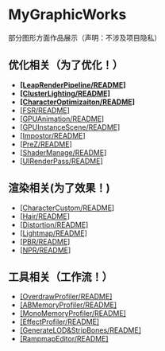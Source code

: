 # MyGraphicWorks
部分图形方面作品展示（声明：不涉及项目隐私）
  
## 优化相关（为了优化！）
- **[[LeapRenderPipeline/README]](./_Optimization/LeapRenderPipeline/)**
- **[[ClusterLighting/README]](./_Optimization/ClusterLighting/)**
- **[[CharacterOptimizaiton/README]](./_Optimization/CharacterOptimizaiton/)**
- [[FSR/README]](./_Optimization/FSR/) 
- [[GPUAnimation/README]](./_Optimization/GPUAnimation/)
- [[GPUInstanceScene/README]](./_Optimization/GPUInstanceScene/)
- [[Impostor/README]](./_Optimization/Impostor/)
- [[PreZ/README]](./_Optimization/PreZ/)
- [[ShaderManage/README]](./_Optimization/ShaderManage/)
- [[UIRenderPass/README]](./_Optimization/UIRenderPass/)
## 渲染相关(为了效果！)
- [[CharacterCustom/README]](./_Rendering/CharacterCustom/)
- [[Hair/README]](/_Rendering/NPR/Hair/)
- [[Distortion/README]](/_Rendering/Distortion/)
- [[Lightmap/README]](/_Rendering/Lightmap/)
- [[PBR/README]](/_Rendering/PBR/)
- [[NPR/README]](/_Rendering/NPR/)
## 工具相关（工作流！）
- [[OverdrawProfiler/README]](./_Tool/OverdrawProfiler/)
- [[ABMemoryProfiler/README]](./_Tool/ABMemoryProfiler/)
- [[MonoMemoryProfiler/README]](./_Tool/MonoMemoryProfiler/)
- [[EffectProfiler/README]](/_Tool/EffectProfiler/)
- [[GenerateLOD&StripBones/README]](./_Tool/GenerateLOD&StripBones/)
- [[RampmapEditor/README]](./_Tool/RammapEditor/)

